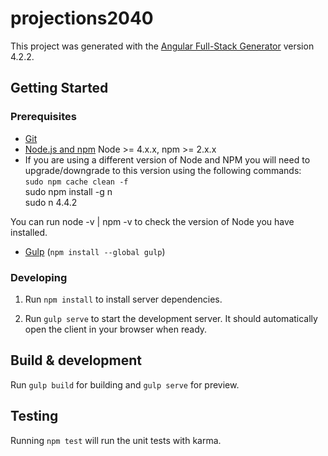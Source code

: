 # projections2040

This project was generated with the [Angular Full-Stack Generator](https://github.com/DaftMonk/generator-angular-fullstack) version 4.2.2.

## Getting Started

### Prerequisites

- [Git](https://git-scm.com/)
- [Node.js and npm](nodejs.org) Node >= 4.x.x, npm >= 2.x.x
- If you are using a different version of Node and NPM you will need to upgrade/downgrade to this version using the following commands:  
`sudo npm cache clean -f  `  
sudo npm install -g n  
sudo n 4.4.2   

You can run node -v | npm -v to check the version of Node you have installed.
- [Gulp](http://gulpjs.com/) (`npm install --global gulp`)

### Developing

1. Run `npm install` to install server dependencies.

2. Run `gulp serve` to start the development server. It should automatically open the client in your browser when ready.

## Build & development

Run `gulp build` for building and `gulp serve` for preview.

## Testing

Running `npm test` will run the unit tests with karma.
